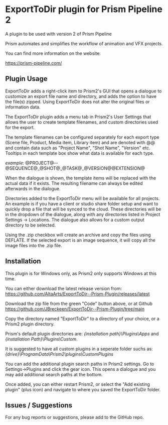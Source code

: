 # **ExportToDir plugin for Prism Pipeline 2**
A plugin to be used with version 2 of Prism Pipeline 

Prism automates and simplifies the workflow of animation and VFX projects.

You can find more information on the website:

https://prism-pipeline.com/


## **Plugin Usage**

ExportToDir adds a right-click item to Prism2's GUI that opens a dialogue to customize an export file name and directory, and adds the option to have the file(s) zipped.  Using ExportToDir does not alter the original files or information data.

The ExportToDir plugin adds a menu tab in Prism2's User Settings that allows the user to create template filenames, and custom directories used for the export.

The template filenames can be configured separately for each export type (Scene file, Product, Media item, Library item) and are denoted with @@ and contain data such as "Project Name", "Shot Name", "Version" etc.  Tooltips in each template box show what data is available for each type.

*example:*
		@PROJECT@--@SEQUENCE@\_@SHOT@\_@TASK@\_@VERSION@@EXTENSION@
		
When the dialogue is shown, the template items will be replaced with the actual data if it exists.  The resulting filename can always be edited afterwards in the dialogue.

Directories added to the ExportToDir menu will be available for all projects.  An example is if you have a client or studio share folder setup and want to quickly drop a file that will be synced to the cloud.  These directories will be in the dropdown of the dialogue, along with any directories listed in Project Settings -> Locations.  The dialogue also allows for a custom output directory to be selected.

Using the .zip checkbox will create an archive and copy the files using DEFLATE.  If the selected export is an image sequence, it will copy all the image files into the .zip file.

## **Installation**

This plugin is for Windows only, as Prism2 only supports Windows at this time.

You can either download the latest release version from: https://github.com/AltaArts/ExportToDir--Prism-Plugin/releases/latest

Download the zip file from the green "Code" button above, or at Github https://github.com/JBreckeen/ExportToDir--Prism-Plugin/tree/main

Copy the directory named "ExportToDir" to a directory of your choice, or a Prism2 plugin directory.

Prism's default plugin directories are: *{installation path}\Plugins\Apps* and *{installation Path}\Plugins\Custom*.

It is suggested to have all custom plugins in a seperate folder suchs as: *{drive}\ProgramData\Prism2\plugins\CustomPlugins*

You can add the additional plugin search paths in Prism2 settings.  Go to Settings->Plugins and click the gear icon.  This opens a dialogue and you may add additional search paths at the bottom.

Once added, you can either restart Prism2, or select the "Add existing plugin" (plus icon) and navigate to where you saved the ExportToDir folder.


## **Issues / Suggestions**

For any bug reports or suggestions, please add to the GitHub repo.